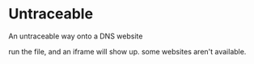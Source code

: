 # Untraceable
An untraceable way onto a DNS website

run the file, and an iframe will show up. some websites aren't available.
